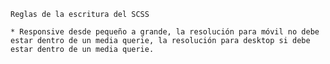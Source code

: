 
	Reglas de la escritura del SCSS

	* Responsive desde pequeño a grande, la resolución para móvil no debe estar dentro de un media querie, la resolución para desktop si debe estar dentro de un media querie. 